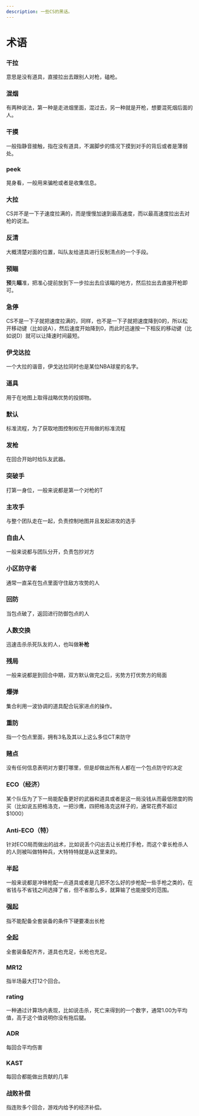 ```yaml
---
description: 一些CS的黑话。
---
```


# 术语

### 干拉

意思是没有道具，直接拉出去跟别人对枪，磕枪。

### 混烟

有两种说法，第一种是走进烟里面，混过去，另一种就是开枪，想要混死烟后面的人。

### 干摸

一般指静音接触，指在没有道具，不漏脚步的情况下摸到对手的背后或者是薄弱处。

### peek

晃身看，一般用来骗枪或者是收集信息。

### 大拉

CS并不是一下子速度拉满的，而是慢慢加速到最高速度，而以最高速度拉出去对枪的说法。

### 反清

大概清楚对面的位置，叫队友给道具进行反制清点的一个手段。

### 预瞄

**预**先**瞄**准，把准心提前放到下一步拉出去应该瞄的地方，然后拉出去直接开枪即可。

### 急停

CS不是一下子就把速度拉满的，同样，也不是一下子就把速度降到0的，所以松开移动键（比如说A），然后速度开始降到0，而此时迅速按一下相反的移动键（比如说D）就可以让降速时间最短。

### 伊戈达拉

一个大拉的谐音，伊戈达拉同时也是某位NBA球星的名字。

### 道具

用于在地图上取得战略优势的投掷物。

### 默认

标准流程，为了获取地图控制权在开局做的标准流程

### 发枪

在回合开始时给队友武器。

### 突破手

打第一身位，一般来说都是第一个对枪的T

### 主攻手

与整个团队走在一起，负责控制地图并且发起进攻的选手

### 自由人

一般来说都与团队分开，负责包抄对方

### 小区防守者

通常一直呆在包点里面守住敌方攻势的人

### 回防

当包点破了，返回进行防御包点的人

### 人数交换

迅速击杀杀死队友的人，也叫做**补枪**

### 残局

一般来说都是到回合中期，双方默认做完之后，劣势方打优势方的局面

### 爆弹

集合利用一波协调的道具配合玩家进点的操作。

### 重防

指一个包点里面，拥有3名及其以上这么多位CT来防守

### 赌点

没有任何信息表明对方要打哪里，但是却做出所有人都在一个包点防守的决定

### ECO（经济）

某个队伍为了下一局能配备更好的武器和道具或者是这一局没钱从而最低限度的购买（比如说五把格洛克，一把沙鹰，四把格洛克这样子的，通常花费不超过$1000）

### Anti-ECO（特）

针对ECO局而做出的战术，比如说丢个闪出去让长枪打手枪，而这个拿长枪杀人的人则被叫做特种兵，大特特特就是从这里来的。

### 半起

一般来说都是冲锋枪配一点道具或者是几把不怎么好的步枪配一些手枪之类的，在省钱与不省钱之间选择了省，但不省那么多，就算输了也能接受的范围。

### 强起

指不能配备全套装备的条件下硬要凑出长枪

### 全起

全套装备配齐齐，道具也充足，长枪也充足。

### MR12

指半场最大打12个回合。

### rating

一种通过计算场内表现，比如说击杀，死亡来得到的一个数字，通常1.00为平均值，高于这个值说明你没有拖后腿。

### ADR

每回合平均伤害

### KAST

每回合都能做出贡献的几率

### 战败补偿

指连败多个回合，游戏内给予的经济补偿。